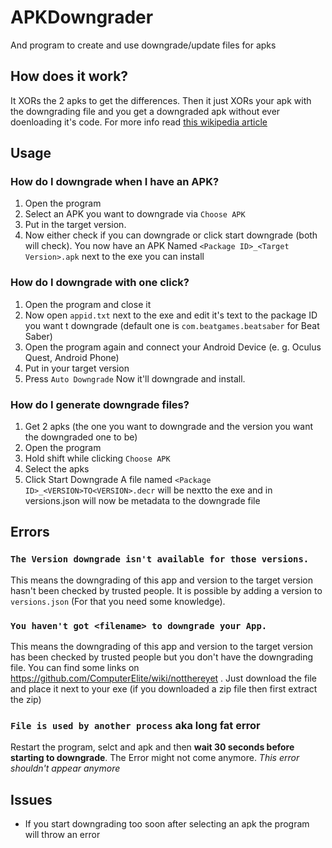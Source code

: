 # APKDowngrader
And program to create and use downgrade/update files for apks

## How does it work?
It XORs the 2 apks to get the differences. Then it just XORs your apk with the downgrading file and you get a downgraded apk without ever doenloading it's code. For more info read [this wikipedia article](https://en.wikipedia.org/wiki/One-time_pad)

## Usage
### How do I downgrade when I have an APK?
1. Open the program
2. Select an APK you want to downgrade via `Choose APK`
3. Put in the target version.
4. Now either check if you can downgrade or click start downgrade (both will check).
You now have an APK Named `<Package ID>_<Target Version>.apk` next to the exe you can install

### How do I downgrade with one click?
1. Open the program and close it
2. Now open `appid.txt` next to the exe and edit it's text to the package ID you want t downgrade (default one is `com.beatgames.beatsaber` for Beat Saber)
3. Open the program again and connect your Android Device (e. g. Oculus Quest, Android Phone)
4. Put in your target version
6. Press `Auto Downgrade`
Now it'll downgrade and install.

### How do I generate downgrade files?
1. Get 2 apks (the one you want to downgrade and the version you want the downgraded one to be)
2. Open the program
3. Hold shift while clicking `Choose APK`
4. Select the apks
5. Click Start Downgrade
A file named `<Package ID>_<VERSION>TO<VERSION>.decr` will be nextto the exe and in versions.json will now be metadata to the downgrade file

## Errors
### `The Version downgrade isn't available for those versions.`
This means the downgrading of this app and version to the target version hasn't been checked by trusted people.
It is possible by adding a version to `versions.json` (For that you need some knowledge).

### `You haven't got <filename> to downgrade your App.`
This means the downgrading of this app and version to the target version has been checked by trusted people but you don't have the downgrading file.
You can find some links on https://github.com/ComputerElite/wiki/notthereyet . Just download the file and place it next to your exe (if you downloaded a zip file then first extract the zip)

### `File is used by another process` aka long fat error
Restart the program, selct and apk and then **wait 30 seconds before starting to downgrade**. The Error might not come anymore.
_This error shouldn't appear anymore_

## Issues
- If you start downgrading too soon after selecting an apk the program will throw an error
